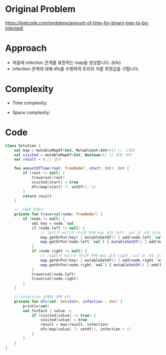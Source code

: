 # Original Problem

https://leetcode.com/problems/amount-of-time-for-binary-tree-to-be-infected/

# Approach

- 처음에 infection 관계를 표현하는 map을 생성합니다. (bfs)
- infection 관계에 대해 dfs를 수행하여 트리의 지름 최댓값을 구합니다.

# Complexity

- Time complexity:

- Space complexity:

# Code

```kotlin
class Solution {
    val map = mutableMapOf<Int, MutableSet<Int>>() // 그래프
    val visited = mutableMapOf<Int, Boolean>() // 방문 여부
    var result = 0 // 결과

    fun amountOfTime(root: TreeNode?, start: Int): Int {
        if (root != null) {
            traversal(root)
            visited[start] = true
            dfs(map[start] ?: setOf(), 1)
        }
        return result
    }

    // 그래프 만들기
    private fun traversal(node: TreeNode?) {  
        if (node != null) {      
            val key = node.`val`
            if (node.left != null) {
                // left가 null이 아니면 현재 key 값과 left.`val`은 서로 infection
                map.getOrPut(key) { mutableSetOf() }.add(node.left.`val`)
                map.getOrPut(node.left.`val`) { mutableSetOf() }.add(key)
            }
            if (node.right != null) {
                // right가 null이 아니면 현재 key 값과 right.`val`은 서로 infection
                map.getOrPut(key) { mutableSetOf() }.add(node.right.`val`)
                map.getOrPut(node.right.`val`) { mutableSetOf() }.add(key)
            }
            traversal(node.left)
            traversal(node.right)
        }
    }

    // infection 관계에 대해 dfs
    private fun dfs(set: Set<Int>, infection : Int) {
        println(set)
        set.forEach { value ->
            if (visited[value] != true) {
                visited[value] = true
                result = max(result, infection)
                dfs(map[value] ?: setOf(), infection + 1)
            }
        }
    }
}
```

